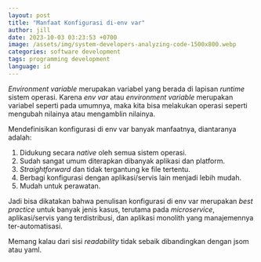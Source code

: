 ```yaml
---
layout: post
title: "Manfaat Konfigurasi di-env var"
author: jill
date: 2023-10-03 03:23:53 +0700
image: /assets/img/system-developers-analyzing-code-1500x800.webp
categories: software development
tags: programming development
language: id
---
```


*Environment variable* merupakan variabel yang berada di lapisan *runtime* sistem operasi.
Karena *env var* atau *environment variable* merupakan variabel seperti pada umumnya, maka kita bisa 
melakukan operasi seperti mengubah nilainya atau mengamblin nilainya.

Mendefinisikan konfigurasi di env var banyak manfaatnya, diantaranya adalah:
  1. Didukung secara *native* oleh semua sistem operasi.
  2. Sudah sangat umum diterapkan dibanyak aplikasi dan platform.
  3. *Straightforward* dan tidak tergantung ke file tertentu.
  4. Berbagi konfigurasi dengan aplikasi/servis lain menjadi lebih mudah.
  5. Mudah untuk perawatan.

Jadi bisa dikatakan bahwa penulisan konfigurasi di env var merupakan *best practice* untuk banyak 
jenis kasus, terutama pada *microservice*, aplikasi/servis yang terdistribusi, dan aplikasi monolith 
yang manajemennya ter-automatisasi.

Memang kalau dari sisi *readability* tidak sebaik dibandingkan dengan jsom atau yaml.